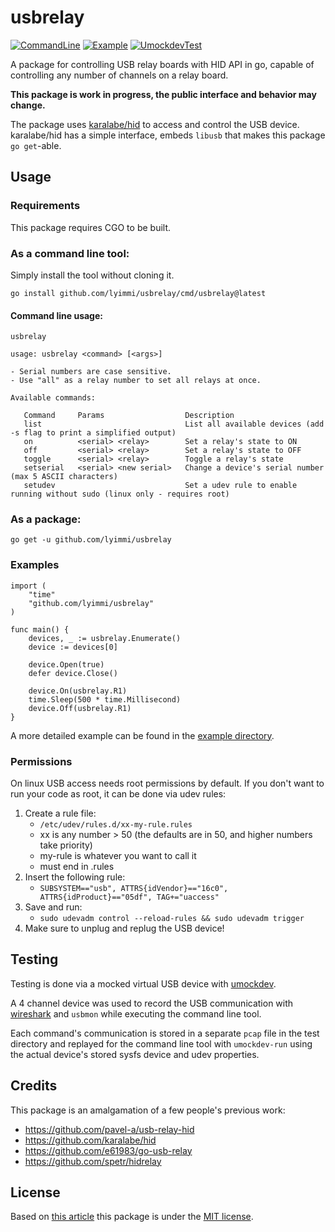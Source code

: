 # usbrelay

[![CommandLine](https://github.com/lyimmi/usbrelay/actions/workflows/go-command-line.yml/badge.svg)](https://github.com/lyimmi/usbrelay/actions/workflows/go-command-line.yml)
[![Example](https://github.com/lyimmi/usbrelay/actions/workflows/go-example.yml/badge.svg)](https://github.com/lyimmi/usbrelay/actions/workflows/go-example.yml)
[![UmockdevTest](https://github.com/lyimmi/usbrelay/actions/workflows/test.yml/badge.svg)](https://github.com/lyimmi/usbrelay/actions/workflows/test.yml)

A package for controlling USB relay boards with HID API in go, capable of controlling any number of channels on a relay board.

**This package is work in progress, the public interface and behavior may change.**

The package uses [karalabe/hid](https://github.com/karalabe/hid) to access and control the USB device.
karalabe/hid has a simple interface, embeds `libusb` that makes this package `go get`-able.

## Usage

### Requirements

This package requires CGO to be built.

### As a command line tool:

Simply install the tool without cloning it.

```shell
go install github.com/lyimmi/usbrelay/cmd/usbrelay@latest
```

#### Command line usage:

```shell
usbrelay
```

```text
usage: usbrelay <command> [<args>]

- Serial numbers are case sensitive.
- Use "all" as a relay number to set all relays at once.

Available commands:

   Command     Params                  Description
   list                                List all available devices (add -s flag to print a simplified output)
   on          <serial> <relay>        Set a relay's state to ON
   off         <serial> <relay>        Set a relay's state to OFF
   toggle      <serial> <relay>        Toggle a relay's state
   setserial   <serial> <new serial>   Change a device's serial number (max 5 ASCII characters)
   setudev                             Set a udev rule to enable running without sudo (linux only - requires root)

```

### As a package:

```shell
go get -u github.com/lyimmi/usbrelay
```

### Examples

```golang
import (
    "time"
    "github.com/lyimmi/usbrelay"
)

func main() {
    devices, _ := usbrelay.Enumerate()
    device := devices[0]
	
    device.Open(true)
    defer device.Close()
	
    device.On(usbrelay.R1)
    time.Sleep(500 * time.Millisecond)
    device.Off(usbrelay.R1)
}
```

A more detailed example can be found in the [example directory](https://github.com/lyimmi/usbrelay/blob/main/example/main.go).

### Permissions

On linux USB access needs root permissions by default. If you don't want to run your code as root, it can be done via 
udev rules:

1. Create a rule file: 
   - `/etc/udev/rules.d/xx-my-rule.rules`
   - xx is any number > 50 (the defaults are in 50, and higher numbers take priority)
   - my-rule is whatever you want to call it 
   - must end in .rules
2. Insert the following rule:
   - `SUBSYSTEM=="usb", ATTRS{idVendor}=="16c0", ATTRS{idProduct}=="05df", TAG+="uaccess"`
3. Save and run:
   - `sudo udevadm control --reload-rules && sudo udevadm trigger`
4. Make sure to unplug and replug the USB device!

## Testing

Testing is done via a mocked virtual USB device with [umockdev](https://github.com/martinpitt/umockdev).

A 4 channel device was used to record the USB communication with [wireshark](https://www.wireshark.org/) and `usbmon` 
while executing the command line tool.

Each command's communication is stored in a separate `pcap` file in the test directory and replayed for the command line
tool with `umockdev-run` using the actual device's stored sysfs device and udev properties.

## Credits

This package is an amalgamation of a few people's previous work:

- https://github.com/pavel-a/usb-relay-hid
- https://github.com/karalabe/hid
- https://github.com/e61983/go-usb-relay
- https://github.com/spetr/hidrelay

## License

Based on [this article](https://en.wikipedia.org/wiki/Open-source_license#Types) this package is under the [MIT license](https://github.com/lyimmi/usbrelay/blob/main/LICENSE).
